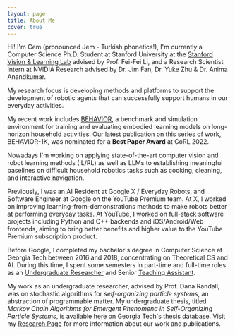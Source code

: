 ```yaml
---
layout: page
title: About Me
cover: true
---
```


Hi! I'm Cem (pronounced Jem - Turkish phonetics!), I'm currently a Computer
Science Ph.D. Student at Stanford University at the
[Stanford Vision & Learning Lab](http://svl.stanford.edu/) advised by Prof. Fei-Fei Li, and
a Research Scientist Intern at NVIDIA Research advised by Dr. Jim Fan, Dr. Yuke Zhu & Dr. Anima Anandkumar.

My research focus is developing methods and platforms to support the development of robotic
agents that can successfully support humans in our everyday activities. 

My recent work includes [BEHAVIOR](http://behavior.stanford.edu), a benchmark and simulation
environment for training and evaluating embodied learning models on long-horizon household activities.
Our latest publication on this series of work, BEHAVIOR-1K, was nominated for a **Best Paper Award** at
CoRL 2022.

Nowadays I'm working on applying state-of-the-art computer vision and robot learning
methods (IL/RL) as well as LLMs to establishing meaningful baselines on difficult household robotics
tasks such as cooking, cleaning, and interactive navigation.

Previously, I was an AI Resident at Google X / Everyday Robots, and Software Engineer
at Google on the YouTube Premium team. At X, I worked on improving learning-from-demonstrations
methods to make robots better at performing everyday tasks. At YouTube, I worked on
full-stack software projects including Python and C++ backends and iOS/Android/Web frontends,
aiming to bring better benefits and higher value to the YouTube Premium subscription product.

Before Google, I completed my bachelor's degree in Computer Science at Georgia
Tech between 2016 and 2018, concentrating on Theoretical CS and AI. During this
time, I spent some semesters in part-time and full-time roles as an
[Undergraduate Researcher](/research/) and Senior [Teaching Assistant](/teaching/).

My work as an undergraduate researcher, advised by Prof. Dana Randall, was on
stochastic algorithms for *self-organizing particle systems*, an abstraction of
programmable matter. My undergraduate thesis, titled _Markov Chain Algorithms for
Emergent Phenomena in Self-Organizing Particle Systems_, is available
[here](https://smartech.gatech.edu/handle/1853/60893) on
Georgia Tech's thesis database. Visit my [Research Page](/research/) for more
information about our work and publications.
